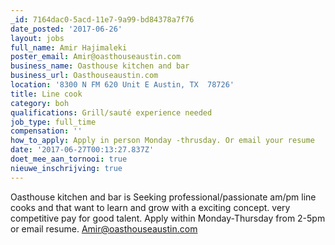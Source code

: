 ```yaml
---
_id: 7164dac0-5acd-11e7-9a99-bd84378a7f76
date_posted: '2017-06-26'
layout: jobs
full_name: Amir Hajimaleki
poster_email: Amir@oasthouseaustin.com
business_name: Oasthouse kitchen and bar
business_url: Oasthouseaustin.com
location: '8300 N FM 620 Unit E Austin, TX  78726'
title: Line cook
category: boh
qualifications: Grill/sauté experience needed
job_type: full_time
compensation: ''
how_to_apply: Apply in person Monday -thrusday. Or email your resume
date: '2017-06-27T00:13:27.837Z'
doet_mee_aan_tornooi: true
nieuwe_inschrijving: true
---
```

Oasthouse kitchen and bar is Seeking professional/passionate am/pm  line cooks and that want to learn and grow with a exciting concept.
very competitive pay for good talent.
Apply within Monday-Thursday from 2-5pm or email resume. Amir@oasthouseaustin.com
